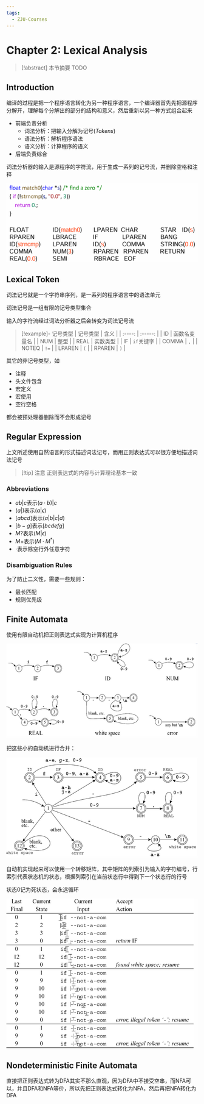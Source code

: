 ```yaml
---
tags:
  - ZJU-Courses
---
```


# Chapter 2: Lexical Analysis

> [!abstract] 本节摘要
> TODO

## Introduction

编译的过程是把一个程序语言转化为另一种程序语言，一个编译器首先先把源程序分解开，理解每个分解出的部分的结构和意义，然后重新以另一种方式组合起来

- 前端负责分析
    - 词法分析：把输入分解为记号(*Tokens*)
    - 语法分析：解析程序语法
    - 语义分析：计算程序的语义
- 后端负责综合

词法分析器的输入是源程序的字符流，用于生成一系列的记号流，并删除空格和注释

![](assets/LexicalAnalysisExample.png)

## Lexical Token

词法记号就是一个字符串序列，是一系列的程序语言中的语法单元

词法记号是一组有限的记号类型集合

输入的字符流经过词法分析器之后会转变为词法记号流

> [!example]- 记号类型
> |  记号类型  |   含义    |
> | :----: | :-----: |
> |   ID   | 函数名变量名  |
> |  NUM   |   整型    |
> |  REAL  |  实数类型   |
> |   IF   | `if`关键字 |
> | COMMA  |   `,`   |
> | NOTEQ  |  `!=`   |
> | LPAREN |   `(`   |
> | RPAREN |   `)`   |

其它的非记号类型，如

- 注释
- 头文件包含
- 宏定义
- 宏使用
- 空行空格

都会被预处理器删除而不会形成记号

## Regular Expression

上文所述使用自然语言的形式描述词法记号，而用正则表达式可以很方便地描述词法记号

> [!tip] 注意
> 正则表达式的内容与计算理论基本一致

### Abbreviations

- $ab|c$表示$(a\cdot b)|c$
- $(a|)$表示$(a|\epsilon)$
- $[abcd]$表示$(a|b|c|d)$
- $[b-g]$表示$[bcdefg]$
- $M?$表示$(M|\epsilon)$
- $M+$表示$(M\cdot M^*)$
- $\cdot$表示除空行外任意字符

### Disambiguation Rules

为了防止二义性，需要一些规则：

- 最长匹配
- 规则优先级

## Finite Automata

使用有限自动机把正则表达式实现为计算机程序

![](assets/FiniteAutomataExamples.png)

把这些小的自动机进行合并：

![](assets/BigFiniteAutomata.png)

自动机实现起来可以使用一个转移矩阵，其中矩阵的列索引为输入的字符编号，行索引代表状态机的状态，根据列索引在当前状态行中得到下一个状态行的行号

状态0记为死状态，会永远循环

![](assets/ParsingPhases.png)

## Nondeterministic Finite Automata

直接把正则表达式转为DFA其实不那么直观，因为DFA中不接受空串，而NFA可以，并且DFA和NFA等价，所以先把正则表达式转化为NFA，然后再把NFA转化为DFA

